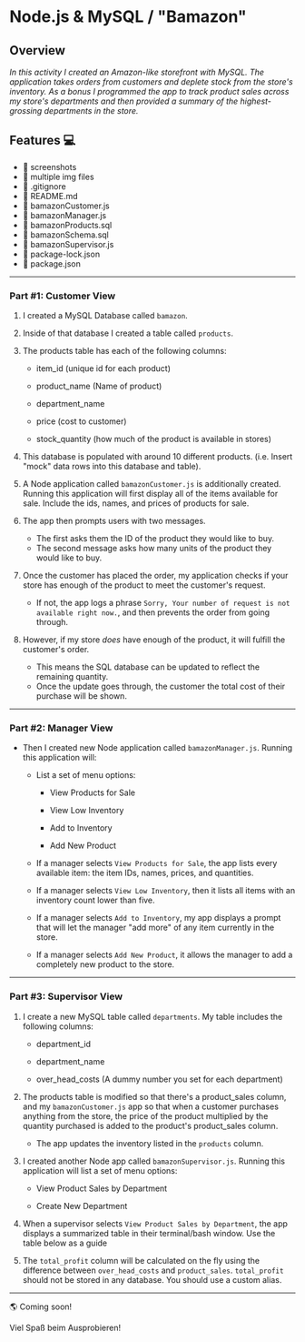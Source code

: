 # Node.js & MySQL / "Bamazon"

## Overview

_In this activity I created an Amazon-like storefront with MySQL. The application takes orders from customers and deplete stock from the store's inventory. As a bonus I programmed the app to track product sales across my store's departments and then provided a summary of the highest-grossing departments in the store._

## Features :computer:

- :file_folder: screenshots
 - :page_facing_up: multiple img files
- :page_facing_up: .gitignore
- :page_facing_up: README.md
- :page_facing_up: bamazonCustomer.js
- :page_facing_up: bamazonManager.js
- :page_facing_up: bamazonProducts.sql
- :page_facing_up: bamazonSchema.sql
- :page_facing_up: bamazonSupervisor.js
- :page_facing_up: package-lock.json
- :page_facing_up: package.json
-----------------------------------------------------------------------------------------------------------------------------

### Part #1: Customer View

1. I created a MySQL Database called `bamazon`.

2. Inside of that database I created a table called `products`.

3. The products table has each of the following columns:

   * item_id (unique id for each product)

   * product_name (Name of product)

   * department_name

   * price (cost to customer)

   * stock_quantity (how much of the product is available in stores)

4. This database is populated with around 10 different products. (i.e. Insert "mock" data rows into this database and table).

5. A Node application called `bamazonCustomer.js` is additionally created. Running this application will first display all of the items available for sale. Include the ids, names, and prices of products for sale.

6. The app then prompts users with two messages.

   * The first asks them the ID of the product they would like to buy.
   * The second message asks how many units of the product they would like to buy.

7. Once the customer has placed the order, my application checks if your store has enough of the product to meet the customer's request.

   * If not, the app logs a phrase `Sorry, Your number of request is not available right now.`, and then prevents the order from going through.

8. However, if my store _does_ have enough of the product, it will fulfill the customer's order.
   * This means the SQL database can be updated to reflect the remaining quantity.
   * Once the update goes through, the customer the total cost of their purchase will be shown.
----------------------------------------------------------------------------------------------------------------------------------

### Part #2: Manager View

* Then I created new Node application called `bamazonManager.js`. Running this application will:

  * List a set of menu options:

    * View Products for Sale
    
    * View Low Inventory
    
    * Add to Inventory
    
    * Add New Product

  * If a manager selects `View Products for Sale`, the app lists every available item: the item IDs, names, prices, and quantities.

  * If a manager selects `View Low Inventory`, then it lists all items with an inventory count lower than five.

  * If a manager selects `Add to Inventory`, my app displays a prompt that will let the manager "add more" of any item currently in the store.

  * If a manager selects `Add New Product`, it allows the manager to add a completely new product to the store.
----------------------------------------------------------------------------------------------------------------------------------

### Part #3: Supervisor View

1. I create a new MySQL table called `departments`. My table includes the following columns:

   * department_id

   * department_name

   * over_head_costs (A dummy number you set for each department)

2. The products table is modified so that there's a product_sales column, and my `bamazonCustomer.js` app so that when a customer purchases anything from the store, the price of the product multiplied by the quantity purchased is added to the product's product_sales column.

   * The app updates the inventory listed in the `products` column.

3. I created another Node app called `bamazonSupervisor.js`. Running this application will list a set of menu options:

   * View Product Sales by Department
   
   * Create New Department

4. When a supervisor selects `View Product Sales by Department`, the app displays a summarized table in their terminal/bash window. Use the table below as a guide

5. The `total_profit` column will be calculated on the fly using the difference between `over_head_costs` and `product_sales`. `total_profit` should not be stored in any database. You should use a custom alias.

----------------------------------------------------------------------------------------------------------------------------------

:earth_americas: Coming soon!

Viel Spaß beim Ausprobieren!
